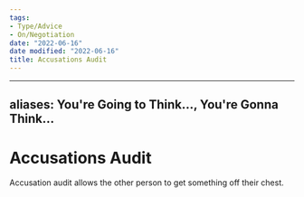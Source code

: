 ```yaml
---
tags:
- Type/Advice
- On/Negotiation
date: "2022-06-16"
date modified: "2022-06-16"
title: Accusations Audit
---
```


---
aliases: You're Going to Think…, You're Gonna Think…
---

# Accusations Audit
Accusation audit allows the other person to get something off their chest.
